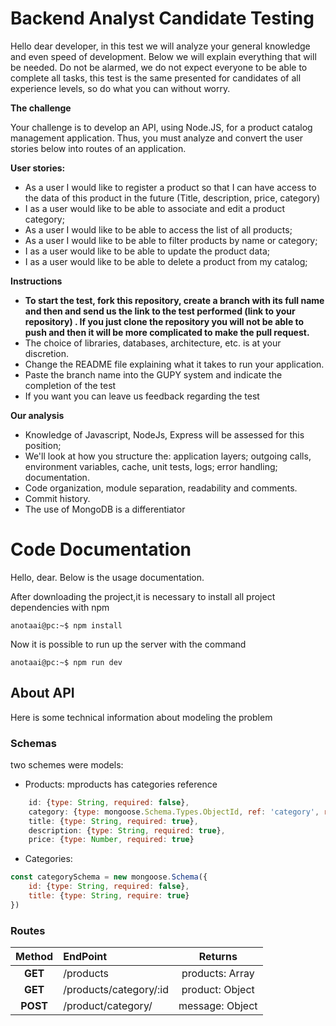 <h1>Backend Analyst Candidate Testing</h1>

Hello dear developer, in this test we will analyze your general knowledge and even speed of development. Below we will explain everything that will be needed.
Do not be alarmed, we do not expect everyone to be able to complete all tasks, this test is the same presented for candidates of all experience levels, so do what you can without worry.

<strong>The challenge</strong>

Your challenge is to develop an API, using Node.JS, for a product catalog management application. Thus, you must analyze and convert the user stories below into routes of an application.
 
<strong>User stories:</strong>

- As a user I would like to register a product so that I can have access to the data of this product in the future (Title, description, price, category)
- I as a user would like to be able to associate and edit a product category;
- As a user I would like to be able to access the list of all products;
- As a user I would like to be able to filter products by name or category;
- I as a user would like to be able to update the product data;
- I as a user would like to be able to delete a product from my catalog;
 
<strong>Instructions</strong>
- <strong>To start the test, <strong>fork</strong> this repository, create a branch with its full name and then and send us the link to the test performed (link to your repository) . If you just clone the repository you will not be able to push and then it will be more complicated to make the pull request.</strong>
- The choice of libraries, databases, architecture, etc. is at your discretion.
- Change the README file explaining what it takes to run your application.
- Paste the branch name into the GUPY system and indicate the completion of the test
- If you want you can leave us feedback regarding the test

 
<strong>Our analysis</strong>
- Knowledge of Javascript, NodeJs, Express will be assessed for this position;
- We'll look at how you structure the:
  application layers;
  outgoing calls,
  environment variables,
   cache,
  unit tests,
  logs;
  error handling;
  documentation.
- Code organization, module separation, readability and comments.
- Commit history.
- The use of MongoDB is a differentiator

<h1>Code Documentation</h1>
Hello, dear. Below is the usage documentation.

After downloading the project,it is necessary to install all project dependencies with npm

```console
anotaai@pc:~$ npm install
```
Now it is possible to run up the server with the command

```console
anotaai@pc:~$ npm run dev
```

<h2>About API</h2>
Here is some technical information about modeling the problem

<h3>Schemas</h3> 
two schemes were models:

- Products: mproducts has categories reference
```javascript 
    id: {type: String, required: false},
    category: {type: mongoose.Schema.Types.ObjectId, ref: 'category', required: true},
    title: {type: String, required: true},
    description: {type: String, required: true},
    price: {type: Number, required: true}
```
- Categories:
```javascript
const categorySchema = new mongoose.Schema({
    id: {type: String, required: false}, 
    title: {type: String, require: true}
})
```

<h3>Routes</h3>

Method |  EndPoint | Returns
:---------: | :------ | :-------:
<strong>GET</strong> | /products | products: Array 
<strong>GET</strong> | /products/category/:id | product: Object
<strong>POST</strong>| /product/category/     | message: Object
